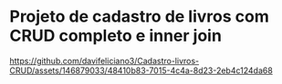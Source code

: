 <h1>Projeto de cadastro de livros com CRUD completo e inner join</h1>


https://github.com/davifeliciano3/Cadastro-livros-CRUD/assets/146879033/48410b83-7015-4c4a-8d23-2eb4c124da68

